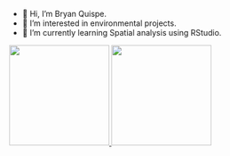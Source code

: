 - 👋 Hi, I’m Bryan Quispe.
- 👀 I’m interested in environmental projects.
- 🌱 I’m currently learning Spatial analysis using RStudio.


<!---
Bryan1qr/Bryan1qr is a ✨ special ✨ repository because its `README.md` (this file) appears on your GitHub profile.
You can click the Preview link to take a look at your changes.
--->

<a href="https://github.com/irwingss">
  <img height="180em" src="https://github-readme-stats.vercel.app/api?username=Bryan1qr&theme=react&show_icons=true" />
  <img height="180em" src="https://github-readme-stats.vercel.app/api/top-langs/?username=Bryan1qr&theme=react&layout=compact&langs_count=8" />
</a>
